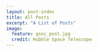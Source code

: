 ```yaml
---
layout: post-index
title: All Posts
excerpt: "A List of Posts"
image:
  feature: gsoc_post.jpg
  credit: Hubble Space Telescope
---
```

